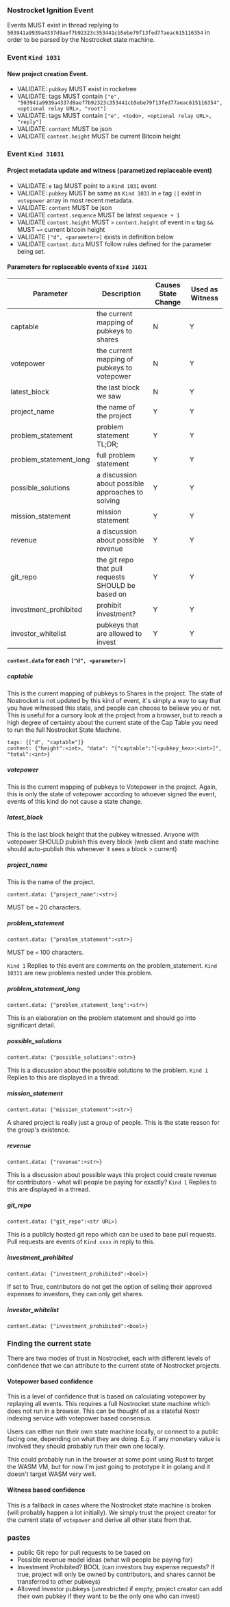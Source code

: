### Nostrocket Ignition Event
Events MUST exist in thread replying to `503941a9939a4337d9aef7b92323c353441cb5ebe79f13fed77aeac615116354` in order to be parsed by the Nostrocket state machine.

### Event `Kind 1031`

#### New project creation Event.   

- VALIDATE: `pubkey` MUST exist in rocketree
- VALIDATE: tags MUST contain `["e", "503941a9939a4337d9aef7b92323c353441cb5ebe79f13fed77aeac615116354", <optional relay URL>, "root"]`
- VALIDATE: tags MUST contain `["e", <todo>, <optional relay URL>, "reply"]`
- VALIDATE: `content` MUST be json
- VALIDATE `content.height` MUST be current Bitcoin height

### Event `Kind 31031`

#### Project metadata update and witness (parametized replaceable event)   

- VALIDATE: `e` tag MUST point to a `Kind 1031` event
- VALIDATE: `pubkey` MUST be same as `Kind 1031` in `e` tag `||` exist in `votepower` array in most recent metadata.
- VALIDATE: `content` MUST be json
- VALIDATE `content.sequence` MUST be latest `sequence + 1` 
- VALIDATE `content.height` MUST `>` `content.height` of event in `e` tag `&&` MUST `=<` current bitcoin height
- VALIDATE `["d", <parameter>]` exists in definition below
- VALIDATE `content.data` MUST follow rules defined for the parameter being set.

#### Parameters for replaceable events of `Kind 31031`

| Parameter <str> | Description | Causes State Change | Used as Witness |
| ------------- | ------------- | ------------------- | ----------- |
| captable      | the current mapping of pubkeys to shares | N | Y |
| votepower     | the current mapping of pubkeys to votepower | N | Y |
| latest_block  | the last block we saw | N | Y |
|  project_name | the name of the project | Y | Y |
| problem_statement | problem statement TL;DR; | Y | Y |
| problem_statement_long | full problem statement | Y | Y |
| possible_solutions | a discussion about possible approaches to solving | Y | Y |
| mission_statement | mission statement | Y | Y |
| revenue | a discussion about possible revenue | Y | Y |
| git_repo | the git repo that pull requests SHOULD be based on | Y | Y |
| investment_prohibited | prohibit investment? | Y | Y |
| investor_whitelist | pubkeys that are allowed to invest | Y | Y |
  
#### `content.data` for each `["d", <parameter>]`

##### captable
  This is the current mapping of pubkeys to Shares in the project. The state of Nostrocket is not updated by this kind of event, it's simply a way to say that you have witnessed this state, and people can choose to believe you or not. This is useful for a cursory look at the project from a browser, but to reach a high degree of certainty about the current state of the Cap Table you need to run the full Nostrocket State Machine. 
  
  ```
  tags: {["d", "captable"]}
  content: {"height":<int>, "data": "{"captable":"[<pubkey_hex>:<int>]", "total":<int>}
  ```
  
##### votepower
  This is the current mapping of pubkeys to Votepower in the project. Again, this is only the state of votepower according to whoever signed the event, events of this kind do not cause a state change.
##### latest_block
  This is the last block height that the pubkey witnessed. Anyone with votepower SHOULD publish this every block (web client and state machine should auto-publish this whenever it sees a block > current)
##### project_name
  This is the name of the project.
  ```
  content.data: {"project_name":<str>}
  ```
  MUST be `<` 20 characters.
##### problem_statement
  ```
  content.data: {"problem_statement":<str>}
  ```
  MUST be `<` 100 characters.
              
`Kind 1` Replies to this event are comments on the problem_statement. 
`Kind 10311` are new problems nested under this problem.
              
##### problem_statement_long
  ```
  content.data: {"problem_statement_long":<str>}
  ```
  This is an elaboration on the problem statement and should go into significant detail. 
  
##### possible_solutions
  ```
  content.data: {"possible_solutions":<str>}
  ```
  This is a discussion about the possible solutions to the problem.
  `Kind 1` Replies to this are displayed in a thread.
##### mission_statement
  ```
  content.data: {"mission_statement":<str>}
  ```
 A shared project is really just a group of people. This is the state reason for the group's existence.
##### revenue
  ```
  content.data: {"revenue":<str>}
  ```
  This is a discussion about possible ways this project could create revenue for contributors - what will people be paying for exactly?
   `Kind 1` Replies to this are displayed in a thread.
##### git_repo
  ```
  content.data: {"git_repo":<str URL>}
  ```
  This is a publicly hosted git repo which can be used to base pull requests.
   Pull requests are events of `Kind xxxx` in reply to this.
##### investment_prohibited
  ```
  content.data: {"investment_prohibited":<bool>}
  ```
  If set to True, contributors do not get the option of selling their approved expenses to investors, they can only get shares.
##### investor_whitelist
  ```
  content.data: {"investment_prohibited":<bool>}
  ```
### Finding the current state
There are two modes of trust in Nostrocket, each with different levels of confidence that we can attribute to the current state of Nostrocket projects.

#### Votepower based confidence
This is a level of confidence that is based on calculating votepower by replaying all events. This requires a full Nostrocket state machine which does not run in a browser. This can be thought of as a stateful Nostr indexing service with votepower based consensus. 

Users can either run their own state machine locally, or connect to a public facing one, depending on what they are doing. E.g. if any monetary value is involved they should probably run their own one locally.

This could probably run in the browser at some point using Rust to target the WASM VM, but for now I'm just going to prototype it in golang and it doesn't target WASM very well.
  
#### Witness based confidence  
This is a fallback in cases where the Nostrocket state machine is broken (will probably happen a lot initially).
We simply trust the project creator for the current state of `votepower` and derive all other state from that. 

  
  
### pastes
- public Git repo for pull requests to be based on
- Possible revenue model ideas (what will people be paying for)
- Investment Prohibited? BOOL (can investors buy expense requests? If true, project will only be owned by contributors, and shares cannot be transferred to other pubkeys)
- Allowed Investor pubkeys (unrestricted if empty, project creator can add their own pubkey if they want to be the only one who can invest)
